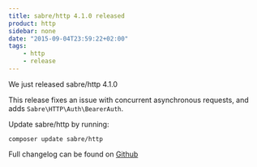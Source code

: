 ```yaml
---
title: sabre/http 4.1.0 released
product: http
sidebar: none
date: "2015-09-04T23:59:22+02:00"
tags:
    - http 
    - release
---
```


We just released sabre/http 4.1.0 

This release fixes an issue with concurrent asynchronous requests, and adds
`Sabre\HTTP\Auth\BearerAuth`.

Update sabre/http by running:

    composer update sabre/http

Full changelog can be found on [Github][1]

[1]: https://github.com/sabre-io/http/blob/4.1.0/CHANGELOG.md

